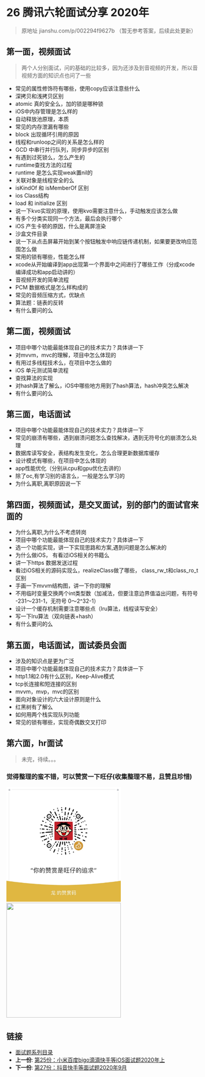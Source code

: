 # 26 腾讯六轮面试分享 2020年

> 原地址 jianshu.com/p/002294f9627b （暂无参考答案，后续此处更新）

## 第一面，视频面试

>  两个人分别面试，问的基础的比较多，因为还涉及到音视频的开发，所以音视频方面的知识点也问了一些

* 常见的属性修饰符有哪些，使用copy应该注意些什么
* 深拷贝和浅拷贝区别
* atomic 真的安全么，加的锁是哪种锁
* iOS中内存管理是怎么样的
* 自动释放池原理，本质
* 常见的内存泄漏有哪些
* block 出现循环引用的原因
* 线程和runloop之间的关系是怎么样的
* GCD 中串行并行队列，同步异步的区别
* 有遇到过死锁么，怎么产生的
* runtime查找方法的过程
* runtime 是怎么实现weak置nil的
* 关联对象是线程安全的么
* isKindOf 和 isMemberOf 区别
* ios Class结构
* load 和 initialize 区别
* 说一下kvo实现的原理，使用kvo需要注意什么，手动触发应该怎么做
* 有多个分类实现同一个方法，最后会执行哪个
* iOS 产生卡顿的原因，什么是离屏渲染
* 沙盒文件目录
* 说一下从点击屏幕开始到某个按钮触发中响应链传递机制，如果要更改响应范围怎么做
* 常用的锁有哪些，性能怎么样
* xcode从开始编译到app出现第一个界面中之间进行了哪些工作（分成xcode编译成功和app启动讲的）
* 音视频开发的简单流程
* PCM 数据格式是怎么样构成的
* 常见的音频压缩方式，优缺点
* 算法题：链表的反转
* 有什么要问的么

## 第二面，视频面试
* 项目中哪个功能最能体现自己的技术实力？具体讲一下
* 对mvvm，mvc的理解，项目中怎么体现的
* 有用过多线程技术么，在项目中怎么做的
* iOS 单元测试简单流程
* 查找算法的实现
* 对hash算法了解么，iOS中哪些地方用到了hash算法，hash冲突怎么解决
* 有什么要问的么

## 第三面，电话面试
* 项目中哪个功能最能体现自己的技术实力？具体讲一下
* 常见的崩溃有哪些，遇到崩溃问题怎么查找解决，遇到无符号化的崩溃怎么处理
* 数据库读写安全，表结构发生变化，怎么合理更新数据库缓存
* 设计模式有哪些，在项目中怎么体现的
* app性能优化（分别从cpu和gpu优化去讲的）
* 除了oc,有学习别的语言么，一般是怎么学习的
* 为什么离职,离职原因说一下

## 第四面，视频面试，是交叉面试，别的部门的面试官来面的

* 为什么离职,为什么不考虑转岗
* 项目中哪个功能最能体现自己的技术实力？具体讲一下
* 选一个功能实现，讲一下实现思路和方案,遇到问题是怎么解决的
* 为什么做iOS， 有看过iOS相关的书籍么
* 讲一下https 数据发送过程
* 看过iOS相关的源码实现么，realizeClass做了哪些， class_rw_t和class_ro_t 区别
* 手画一下mvvm结构图，讲一下你的理解
* 不用临时变量交换两个int类型数（加减法，但要注意边界值溢出问题，有符号 -231～231-1，无符号 0～2^32-1）
* 设计一个缓存机制需要注意哪些点（lru算法，线程读写安全）
* 写一下lru算法（双向链表+hash）
* 有什么要问的么

## 第五面，电话面试，面试委员会面
* 涉及的知识点是更为广泛
* 项目中哪个功能最能体现自己的技术实力？具体讲一下
* http1.1和2.0有什么区别，Keep-Alive模式
* tcp长连接和短连接的区别
* mvvm，mvp，mvc的区别
* 面向对象设计的六大设计原则是什么
* 红黑树有了解么
* 如何用两个栈实现队列功能
* 常见的锁有哪些，实现奇偶数交叉打印

## 第六面，hr面试

> 未完，待续。。。


### 觉得整理的蛮不错，可以赞赏一下旺仔(收集整理不易，且赞且珍惜)

</p>
<img src="../images/wechat.JPG" width="300" height="300"><img src="https://p9-juejin.byteimg.com/tos-cn-i-k3u1fbpfcp/18ff90e4c8344f86aa69c34065bb379a~tplv-k3u1fbpfcp-zoom-1.image" width="300" height="300">
</p>

## 链接

- [面试题系列目录](../README.md)
- **上一份**: [第25份：小米百度bigo滴滴快手等iOS面试题2020年上](./25小米百度bigo滴滴快手等iOS面试题2020年上.md)
- **下一份**: [第27份：抖音快手等面试题2020年9月](./27抖音快手等面试题2020年9月.md)

